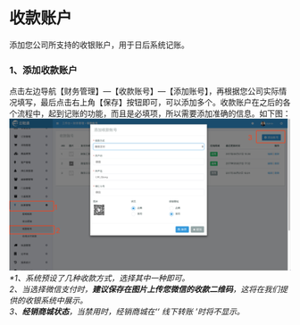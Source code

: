 # 收款账户

添加您公司所支持的收银账户，用于日后系统记账。

### 1、添加收款账户

点击左边导航【财务管理】—【收款账号】—【添加账号】，再根据您公司实际情况填写，最后点击右上角【保存】按钮即可，可以添加多个。收款账户在之后的各个流程中，起到记账的功能，而且是必填项，所以需要添加准确的信息。如下图：![](/assets/cwgl-skzh.png)_\*1、系统预设了几种收款方式，选择其中一种即可。  
  2、当选择微信支付时，**建议保存在图片上传您微信的收款二维码**，这将在我们提供的收银系统中展示。  
  3、**经销商城状态**，当禁用时，经销商城在‘‘ 线下转账 ’时将不显示。_

